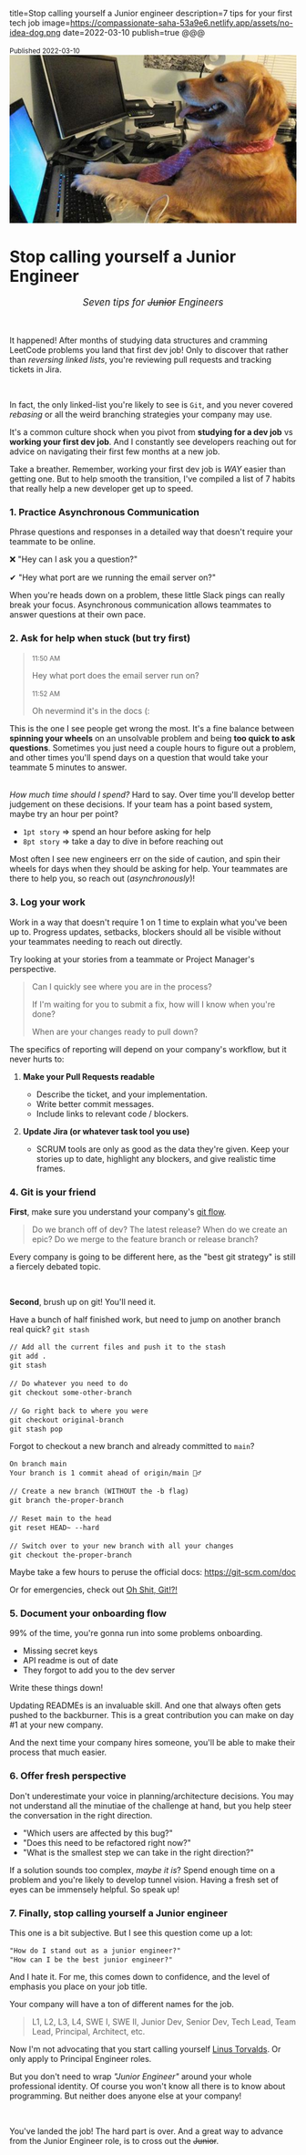 title=Stop calling yourself a Junior engineer
description=7 tips for your first tech job
image=https://compassionate-saha-53a9e6.netlify.app/assets/no-idea-dog.png
date=2022-03-10
publish=true
@@@

<small>Published 2022-03-10</small>
![Markdown to HTMl](./assets/no-idea-dog.png)

# Stop calling yourself a Junior Engineer

<p style="text-align:center; font-style: italic; font-size: larger">Seven tips for <span style="text-decoration: line-through">Junior</span> Engineers</p>

&nbsp;

It happened! After months of studying data structures and cramming LeetCode problems you land that first dev job!
Only to discover that rather than _reversing linked lists_, you're reviewing pull requests and tracking tickets in Jira.

&nbsp;

In fact, the only linked-list you're likely to see is `Git`, and you never covered _rebasing_ or all the weird branching strategies your company may use.

It's a common culture shock when you pivot from **studying for a dev job** vs **working your first dev job**. And I constantly see developers reaching out for advice on navigating their first few months at a new job.

Take a breather. Remember, working your first dev job is _WAY_ easier than getting one. But to help smooth the transition, I've compiled a list of 7 habits that really help a new developer get up to speed.

### 1. Practice Asynchronous Communication

Phrase questions and responses in a detailed way that doesn't require your teammate to be online.

❌ "Hey can I ask you a question?"

✔ "Hey what port are we running the email server on?"

When you're heads down on a problem, these little Slack pings can really break your focus. Asynchronous communication allows teammates to answer questions at their own pace.

### 2. Ask for help when stuck (but try first)

> <small>11:50 AM</small>
>
> Hey what port does the email server run on?
>
> <small>11:52 AM</small>
>
> Oh nevermind it's in the docs (:

This is the one I see people get wrong the most. It's a fine balance between <b>spinning your wheels</b> on an unsolvable problem and being <b>too quick to ask questions</b>. Sometimes you just need a couple hours to figure out a problem, and other times you'll spend days on a question that would take your teammate 5 minutes to answer.

<br>
<i>How much time should I spend?</i> Hard to say. Over time you'll develop better judgement on these decisions. If your team has a point based system, maybe try an hour per point?

-   `1pt story` => spend an hour before asking for help
-   `8pt story` => take a day to dive in before reaching out

Most often I see new engineers err on the side of caution, and spin their wheels for days when they should be asking for help. Your teammates are there to help you, so reach out (_asynchronously_)!

### 3. Log your work

Work in a way that doesn't require 1 on 1 time to explain what you've been up to. Progress updates, setbacks, blockers should all be visible without your teammates needing to reach out directly.

Try looking at your stories from a teammate or Project Manager's perspective.

> Can I quickly see where you are in the process?
>
> If I'm waiting for you to submit a fix, how will I know when you're done?
>
> When are your changes ready to pull down?

The specifics of reporting will depend on your company's workflow, but it never hurts to:

1. **Make your Pull Requests readable**

    - Describe the ticket, and your implementation.
    - Write better commit messages.
    - Include links to relevant code / blockers.

2. **Update Jira (or whatever task tool you use)**

    - SCRUM tools are only as good as the data they're given. Keep your stories up to date, highlight any blockers, and give realistic time frames.

### 4. Git is your friend

**First**, make sure you understand your company's [git flow](https://www.atlassian.com/git/tutorials/comparing-workflows).

> Do we branch off of dev? The latest release? When do we create an epic? Do we merge to the feature branch or release branch?

Every company is going to be different here, as the "best git strategy" is still a fiercely debated topic.

&nbsp;

**Second**, brush up on git! You'll need it.

Have a bunch of half finished work, but need to jump on another branch real quick? `git stash`

```
// Add all the current files and push it to the stash
git add .
git stash

// Do whatever you need to do
git checkout some-other-branch

// Go right back to where you were
git checkout original-branch
git stash pop
```

Forgot to checkout a new branch and already committed to `main`?

```
On branch main
Your branch is 1 commit ahead of origin/main 🤦‍♂️

// Create a new branch (WITHOUT the -b flag)
git branch the-proper-branch

// Reset main to the head
git reset HEAD~ --hard

// Switch over to your new branch with all your changes
git checkout the-proper-branch
```

Maybe take a few hours to peruse the official docs: https://git-scm.com/doc

Or for emergencies, check out [Oh Shit, Git!?!](https://ohshitgit.com/)

### 5. Document your onboarding flow

99% of the time, you're gonna run into some problems onboarding.

-   Missing secret keys
-   API readme is out of date
-   They forgot to add you to the dev server

Write these things down!

Updating READMEs is an invaluable skill. And one that always often gets pushed to the backburner. This is a great contribution you can make on day #1 at your new company.

And the next time your company hires someone, you'll be able to make their process that much easier.

### 6. Offer fresh perspective

Don't underestimate your voice in planning/architecture decisions. You may not understand all the minutiae of the challenge at hand, but you help steer the conversation in the right direction.

-   "Which users are affected by this bug?"
-   "Does this need to be refactored right now?"
-   "What is the smallest step we can take in the right direction?"

If a solution sounds too complex, <i>maybe it is</i>? Spend enough time on a problem and you're likely to develop tunnel vision. Having a fresh set of eyes can be immensely helpful. So speak up!

### 7. Finally, stop calling yourself a Junior engineer

This one is a bit subjective. But I see this question come up a lot:

```
"How do I stand out as a junior engineer?"
"How can I be the best junior engineer?"
```

And I hate it. For me, this comes down to confidence, and the level of emphasis you place on your job title.

Your company will have a ton of different names for the job.

> L1, L2, L3, L4, SWE I, SWE II, Junior Dev, Senior Dev, Tech Lead, Team Lead, Principal, Architect, etc.

Now I'm not advocating that you start calling yourself [Linus Torvalds](https://en.wikipedia.org/wiki/Linus_Torvalds). Or only apply to Principal Engineer roles.

But you don't need to wrap _*"Junior Engineer"*_ around your whole professional identity. Of course you won't know all there is to know about programming. But neither does anyone else at your company!

&nbsp;

You've landed the job! The hard part is over. And a great way to advance from the Junior Engineer role, is to cross out the ~~Junior~~.
